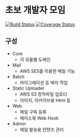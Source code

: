 # 초보 개발자 모임  
[![Build Status](https://travis-ci.org/jojoldu/dev-beginner-group.svg?branch=master)](https://travis-ci.org/jojoldu/dev-beginner-group) [![Coverage Status](https://coveralls.io/repos/github/jojoldu/dev-beginner-group/badge.svg?branch=master)](https://coveralls.io/github/jojoldu/dev-beginner-group?branch=master)

## 구성

* Core
  * 각 모듈별 도메인
* Mail
  * AWS SES를 이용한 메일 기능 
* Batch
  * 마이그레이션 등 배치 작업
* Static Uploader
  * AWS S3 정적파일 업로더
  * 이미지, 아카이브용 Html 등  
* Web
  * 메일 구독 등록
  * 페이스북 Web Hook
* Admin
  * 메일 발송용 컨텐츠 관리